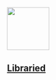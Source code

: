 # <img src="https://apps.swiftdev.dev/SwiftDevLogo.png" width="100">



## [Libraried](/Libraried/)

<style>
 .sidebar{
 display: none;
 }
  .header {
  display: none;
  .footer {
    display: none;
  }
</style>

